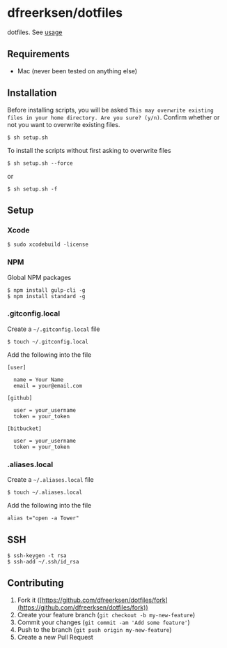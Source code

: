 # dfreerksen/dotfiles

dotfiles. See [usage](./USAGE.md)

## Requirements

* Mac (never been tested on anything else)

## Installation

Before installing scripts, you will be asked `This may overwrite existing files in your home directory. Are you sure? (y/n)`. Confirm whether or not you want to overwrite existing files.

```
$ sh setup.sh
```

To install the scripts without first asking to overwrite files

```
$ sh setup.sh --force
```

or

```
$ sh setup.sh -f
```

## Setup

### Xcode

```
$ sudo xcodebuild -license
```

### NPM

Global NPM packages

```
$ npm install gulp-cli -g
$ npm install standard -g
```

### .gitconfig.local

Create a `~/.gitconfig.local` file

```
$ touch ~/.gitconfig.local
```

Add the following into the file

```
[user]

  name = Your Name
  email = your@email.com

[github]

  user = your_username
  token = your_token

[bitbucket]

  user = your_username
  token = your_token
```

### .aliases.local

Create a `~/.aliases.local` file

```
$ touch ~/.aliases.local
```

Add the following into the file

```
alias t="open -a Tower"
```

## SSH

```
$ ssh-keygen -t rsa
$ ssh-add ~/.ssh/id_rsa
```

## Contributing

1.  Fork it ([https://github.com/dfreerksen/dotfiles/fork](https://github.com/dfreerksen/dotfiles/fork))
2.  Create your feature branch (`git checkout -b my-new-feature`)
3.  Commit your changes (`git commit -am 'Add some feature'`)
4.  Push to the branch (`git push origin my-new-feature`)
5.  Create a new Pull Request
